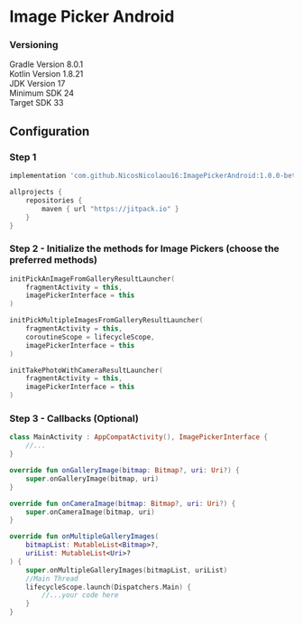 # Image Picker Android

### Versioning

Gradle Version 8.0.1 <br />
Kotlin Version 1.8.21 <br />
JDK Version 17 <br />
Minimum SDK 24 <br />
Target SDK 33 <br />

## Configuration

### Step 1

```Groovy
implementation 'com.github.NicosNicolaou16:ImagePickerAndroid:1.0.0-beta01'
```

```Groovy
allprojects {
    repositories {
        maven { url "https://jitpack.io" }
    }
}
```

### Step 2 - Initialize the methods for Image Pickers (choose the preferred methods)

```Kotlin
initPickAnImageFromGalleryResultLauncher(
    fragmentActivity = this,
    imagePickerInterface = this
)

initPickMultipleImagesFromGalleryResultLauncher(
    fragmentActivity = this,
    coroutineScope = lifecycleScope,
    imagePickerInterface = this
)

initTakePhotoWithCameraResultLauncher(
    fragmentActivity = this,
    imagePickerInterface = this
)
```

### Step 3 - Callbacks (Optional)

```Kotlin
class MainActivity : AppCompatActivity(), ImagePickerInterface {
    //...
}

override fun onGalleryImage(bitmap: Bitmap?, uri: Uri?) {
    super.onGalleryImage(bitmap, uri)
}

override fun onCameraImage(bitmap: Bitmap?, uri: Uri?) {
    super.onCameraImage(bitmap, uri)
}

override fun onMultipleGalleryImages(
    bitmapList: MutableList<Bitmap>?,
    uriList: MutableList<Uri>?
) {
    super.onMultipleGalleryImages(bitmapList, uriList)
    //Main Thread
    lifecycleScope.launch(Dispatchers.Main) {
        //...your code here
    }
}
```